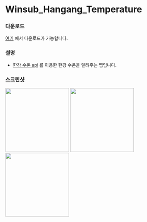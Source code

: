 # Winsub_Hangang_Temperature

### 다운로드
[여기](https://github.com/winsub/Winsub_Hangang_Temperature_App/releases) 에서 다운로드가 가능합니다.

### 설명

* [한강 수온 api](https://hangang.life/api/) 를 이용한 한강 수온을 알려주는 앱입니다.

### 스크린샷

<div>
<img src="https://github.com/winsub/Winsub_Hangang_Temperature_App/blob/master/screenshot/Screenshot_20200817-215422.jpg?raw=true" width="200"></img>
<img src="https://github.com/winsub/Winsub_Hangang_Temperature_App/blob/master/screenshot/스크린샷%202020-08-17%20오후%2010.01.17.png?raw=true" width="200"></img>
<img src="https://github.com/winsub/Winsub_Hangang_Temperature_App/blob/master/screenshot/스크린샷%202020-08-17%20오후%2010.01.25.png?raw=true" width="200"></img>
</div>
